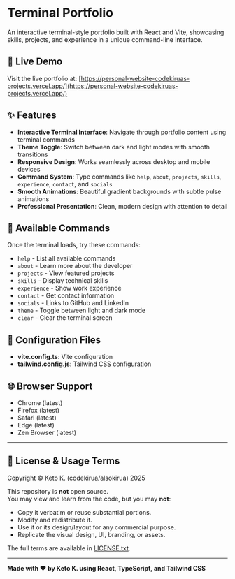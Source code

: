 # Terminal Portfolio

An interactive terminal-style portfolio built with React and Vite, showcasing skills, projects, and experience in a unique command-line interface.

## 🚀 Live Demo

Visit the live portfolio at: [https://personal-website-codekiruas-projects.vercel.app/](https://personal-website-codekiruas-projects.vercel.app/)

## ✨ Features

- **Interactive Terminal Interface**: Navigate through portfolio content using terminal commands  
- **Theme Toggle**: Switch between dark and light modes with smooth transitions  
- **Responsive Design**: Works seamlessly across desktop and mobile devices  
- **Command System**: Type commands like `help`, `about`, `projects`, `skills`, `experience`, `contact`, and `socials`  
- **Smooth Animations**: Beautiful gradient backgrounds with subtle pulse animations  
- **Professional Presentation**: Clean, modern design with attention to detail  

## 🎯 Available Commands

Once the terminal loads, try these commands:

- `help` - List all available commands  
- `about` - Learn more about the developer  
- `projects` - View featured projects  
- `skills` - Display technical skills  
- `experience` - Show work experience  
- `contact` - Get contact information  
- `socials` - Links to GitHub and LinkedIn  
- `theme` - Toggle between light and dark mode  
- `clear` - Clear the terminal screen  

## 🔧 Configuration Files

- **vite.config.ts**: Vite configuration  
- **tailwind.config.js**: Tailwind CSS configuration  

## 🌐 Browser Support

- Chrome (latest)  
- Firefox (latest)  
- Safari (latest)  
- Edge (latest)
- Zen Browser (latest)  

---

## 📜 License & Usage Terms

Copyright © Keto K. (codekirua/alsokirua) 2025  

This repository is **not** open source.  
You may view and learn from the code, but you may **not**:

- Copy it verbatim or reuse substantial portions.  
- Modify and redistribute it.  
- Use it or its design/layout for any commercial purpose.  
- Replicate the visual design, UI, branding, or assets.  

The full terms are available in [LICENSE.txt](LICENSE.txt).  

---

**Made with ❤️ by Keto K. using React, TypeScript, and Tailwind CSS**
